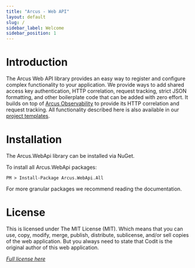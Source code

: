 ```yaml
---
title: "Arcus - Web API"
layout: default
slug: /
sidebar_label: Welcome
sidebar_position: 1
---
```


# Introduction

The Arcus Web API library provides an easy way to register and configure complex functionality to your application. We provide ways to add shared access key authentication, HTTP correlation, request tracking, strict JSON formatting, and other boilerplate code that can be added with zero effort. It builds on top of [Arcus Observability](https://observability.arcus-azure.net/) to provide its HTTP correlation and request tracking. All functionality described here is also available in our [project templates](https://templates.arcus-azure.net/).

# Installation

The Arcus.WebApi library can be installed via NuGet.

To install all Arcus.WebApi packages:

```shell
PM > Install-Package Arcus.WebApi.All
```

For more granular packages we recommend reading the documentation.

# License
This is licensed under The MIT License (MIT). Which means that you can use, copy, modify, merge, publish, distribute, sublicense, and/or sell copies of the web application. But you always need to state that Codit is the original author of this web application.

*[Full license here](https://github.com/arcus-azure/arcus.webapi/blob/master/LICENSE)*
